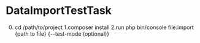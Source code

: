 # DataImportTestTask
0. cd /path/to/project
1.composer install
2.run php bin/console file:import {path to file} {--test-mode (optional)}
